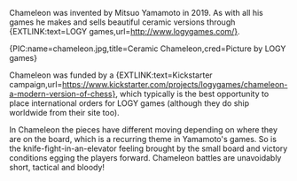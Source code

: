 Chameleon was invented by Mitsuo Yamamoto in 2019. As with all his games he makes and sells beautiful ceramic versions through {EXTLINK:text=LOGY games,url=http://www.logygames.com/}.

{PIC:name=chameleon.jpg,title=Ceramic Chameleon,cred=Picture by LOGY games}

Chameleon was funded by a {EXTLINK:text=Kickstarter campaign,url=https://www.kickstarter.com/projects/logygames/chameleon-a-modern-version-of-chess}, which typically is the best opportunity to place international orders for LOGY games (although they do ship worldwide from their site too).

In Chameleon the pieces have different moving depending on where they are on the board, which is a recurring theme in Yamamoto's games. So is the knife-fight-in-an-elevator feeling brought by the small board and victory conditions egging the players forward. Chameleon battles are unavoidably short, tactical and bloody!
